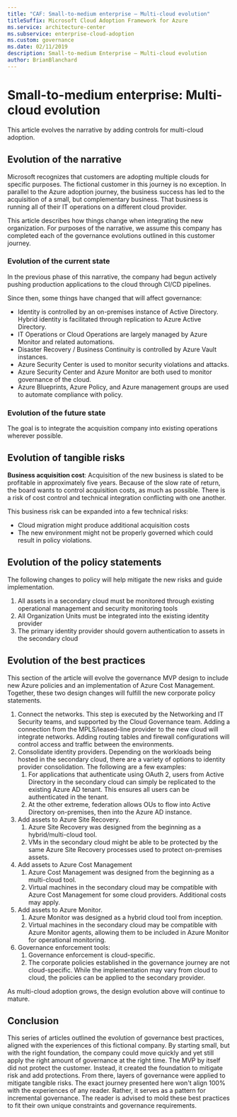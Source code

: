 ```yaml
---
title: "CAF: Small-to-medium enterprise – Multi-cloud evolution"
titleSuffix: Microsoft Cloud Adoption Framework for Azure
ms.service: architecture-center
ms.subservice: enterprise-cloud-adoption
ms.custom: governance
ms.date: 02/11/2019
description: Small-to-medium Enterprise – Multi-cloud evolution
author: BrianBlanchard
---
```


# Small-to-medium enterprise: Multi-cloud evolution

This article evolves the narrative by adding controls for multi-cloud adoption.

## Evolution of the narrative

Microsoft recognizes that customers are adopting multiple clouds for specific purposes. The fictional customer in this journey is no exception. In parallel to the Azure adoption journey, the business success has led to the acquisition of a small, but complementary business. That business is running all of their IT operations on a different cloud provider.

This article describes how things change when integrating the new organization. For purposes of the narrative, we assume this company has completed each of the governance evolutions outlined in this customer journey.

### Evolution of the current state

In the previous phase of this narrative, the company had begun actively pushing production applications to the cloud through CI/CD pipelines.

Since then, some things have changed that will affect governance:

- Identity is controlled by an on-premises instance of Active Directory. Hybrid identity is facilitated through replication to Azure Active Directory.
- IT Operations or Cloud Operations are largely managed by Azure Monitor and related automations.
- Disaster Recovery / Business Continuity is controlled by Azure Vault instances.
- Azure Security Center is used to monitor security violations and attacks.
- Azure Security Center and Azure Monitor are both used to monitor governance of the cloud.
- Azure Blueprints, Azure Policy, and Azure management groups are used to automate compliance with policy.

### Evolution of the future state

The goal is to integrate the acquisition company into existing operations wherever possible.

## Evolution of tangible risks

**Business acquisition cost**: Acquisition of the new business is slated to be profitable in approximately five years. Because of the slow rate of return, the board wants to control acquisition costs, as much as possible. There is a risk of cost control and technical integration conflicting with one another.

This business risk can be expanded into a few technical risks:

- Cloud migration might produce additional acquisition costs
- The new environment might not be properly governed which could result in policy violations.

## Evolution of the policy statements

The following changes to policy will help mitigate the new risks and guide implementation.

1. All assets in a secondary cloud must be monitored through existing operational management and security monitoring tools
2. All Organization Units must be integrated into the existing identity provider
3. The primary identity provider should govern authentication to assets in the secondary cloud

## Evolution of the best practices

This section of the article will evolve the governance MVP design to include new Azure policies and an implementation of Azure Cost Management. Together, these two design changes will fulfill the new corporate policy statements.

1. Connect the networks. This step is executed by the Networking and IT Security teams, and supported by the Cloud Governance team. Adding a connection from the MPLS/leased-line provider to the new cloud will integrate networks. Adding routing tables and firewall configurations will control access and traffic between the environments.
2. Consolidate identity providers. Depending on the workloads being hosted in the secondary cloud, there are a variety of options to identity provider consolidation. The following are a few examples:
    1. For applications that authenticate using OAuth 2, users from Active Directory in the secondary cloud can simply be replicated to the existing Azure AD tenant. This ensures all users can be authenticated in the tenant.
    2. At the other extreme, federation allows OUs to flow into Active Directory on-premises, then into the Azure AD instance.
3. Add assets to Azure Site Recovery.
    1. Azure Site Recovery was designed from the beginning as a hybrid/multi-cloud tool.
    2. VMs in the secondary cloud might be able to be protected by the same Azure Site Recovery processes used to protect on-premises assets.
4. Add assets to Azure Cost Management
    1. Azure Cost Management was designed from the beginning as a multi-cloud tool.
    2. Virtual machines in the secondary cloud may be compatible with Azure Cost Management for some cloud providers. Additional costs may apply.
5. Add assets to Azure Monitor.
    1. Azure Monitor was designed as a hybrid cloud tool from inception.
    2. Virtual machines in the secondary cloud may be compatible with Azure Monitor agents, allowing them to be included in Azure Monitor for operational monitoring.
6. Governance enforcement tools:
    1. Governance enforcement is cloud-specific.
    2. The corporate policies established in the governance journey are not cloud-specific. While the implementation may vary from cloud to cloud, the policies can be applied to the secondary provider.

As multi-cloud adoption grows, the design evolution above will continue to mature.

## Conclusion

This series of articles outlined the evolution of governance best practices, aligned with the experiences of this fictional company. By starting small, but with the right foundation, the company could move quickly and yet still apply the right amount of governance at the right time. The MVP by itself did not protect the customer. Instead, it created the foundation to mitigate risk and add protections. From there, layers of governance were applied to mitigate tangible risks. The exact journey presented here won't align 100% with the experiences of any reader. Rather, it serves as a pattern for incremental governance. The reader is advised to mold these best practices to fit their own unique constraints and governance requirements.